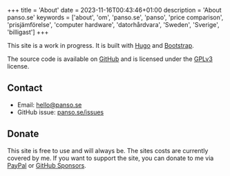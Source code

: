 +++
title = 'About'
date = 2023-11-16T00:43:46+01:00
description = 'About panso.se'
keywords = ['about', 'om', 'panso.se', 'panso', 'price comparison', 'prisjämförelse', 'computer hardware', 'datorhårdvara', 'Sweden', 'Sverige', 'billigast']
+++

This site is a work in progress. It is built with [Hugo](https://gohugo.io/) and [Bootstrap](https://getbootstrap.com/).

The source code is available on [GitHub](https://github.com/TheLovinator1/panso.se) and is licensed under the [GPLv3](https://www.gnu.org/licenses/gpl-3.0.en.html) license.

## Contact

- Email: [hello@panso.se](mailto:hello@panso.se)
- GitHub issue: [panso.se/issues](https://github.com/TheLovinator1/panso.se/issues)

## Donate

This site is free to use and will always be. The sites costs are currently covered by me. If you want to support the site, you can donate to me via [PayPal](https://www.paypal.com/paypalme/TheLovinator1) or [GitHub Sponsors](https://github.com/sponsors/TheLovinator1/).
